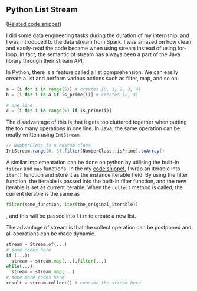 Python List Stream
---
([Related code snippet][1])

I did some data engineering tasks during the duration of my internship, and I was introduced to the data stream from Spark. I was amazed on how clean and easily-read the code became when using stream instead of using for-loop. In fact, the semantic of stream has always been a part of the Java library through their stream API.

In Python, there is a feature called a list comprehension. We can easily create a list and perform various actions such as filter, map, and so on.

```python
a = [i for i in range(5)] # creates [0, 1, 2, 3, 4]
b = [i for i in a if is_prime(i)] # creates [2, 3]

# one line
c = [i for i in range(5) if is_prime(i)]
```

The disadvantage of this is that it gets too cluttered together when putting the too many operations in one line. In Java, the same operation can be neatly written using `IntStream`.

```java
// NumberClass is a custom class
IntStream.range(0, 5).filter(NumberClass::isPrime).toArray()
```

A similar implementation can be done on python by utilising the built-in `filter` and `map` functions. In the my [code snippet][1], I wrap an iterable into `iter()` function and store it as the instance iterable field. By using the filter function, the iterable is passed into the built-in filter function, and the new iterable is set as current iterable. When the `collect` method is called, the current iterable is the same as

```python
filter(some_function, iter(the_original_iterable))
```
, and this will be passed into `list` to create a new list.

The advantage of stream is that the collect operation can be postponed and all operations can be made dynamic.

```python
stream = Stream.of(...)
# some codes here
if (...):
  stream = stream.map(...).filter(...)
while(...):
  stream = stream.map(...)
# some more codes here
result = stream.collect() # consume the stream here
```

[1]: https://gist.github.com/ye-yu/26d6806ceb1f7b0712763a1ce6bdac29
